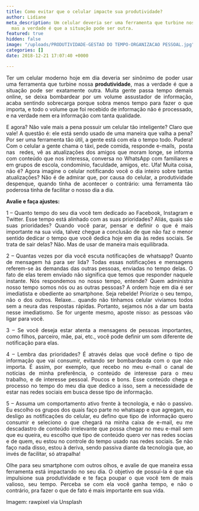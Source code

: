 ```yaml
---
title: Como evitar que o celular impacte sua produtividade?
author: Lidiane
meta_description: Um celular deveria ser uma ferramenta que turbine nossa produtividade,
  mas a verdade é que a situação pode ser outra.
featured: true
hidden: false
image: "/uploads/PRODUTIVIDADE-GESTAO DO TEMPO-ORGANIZACAO PESSOAL.jpg"
categories: []
date: 2018-12-21 17:07:40 +0000

---
```

<p align="justify">Ter um celular moderno hoje em dia deveria ser sinônimo de poder usar uma ferramenta que turbine nossa <strong>produtividade</strong>, mas a verdade é que a situação pode ser exatamente outra. Muita gente passa tempo demais online, se deixa bombardear por um volume assustador de informação, acaba sentindo sobrecarga porque sobra menos tempo para fazer o que importa, e todo o volume que foi recebido de informação não é processado, e na verdade nem era informação com tanta qualidade.

<p align="justify">E agora? Não vale mais a pena possuir um celular tão inteligente? Claro que vale! A questão é: ele está sendo usado de uma maneira que valha a pena? Por ser uma ferramenta tão útil, a gente está com ela o tempo todo. Pudera! Com o celular a gente chama o táxi, pede comida, responde e-mails,&nbsp; posta nas&nbsp; redes, vê as atualizações dos amigos que moram longe, se informa com conteúdo que nos interessa, conversa no WhatsApp com familiares e em grupos de escola, condomínio, faculdade, amigos, etc. Ufa! Muita coisa, não é? Agora imagine o celular notificando você o dia inteiro sobre tantas atualizações? Não é de admirar que, por causa do celular, a produtividade despenque, quando tinha de acontecer o contrário: uma ferramenta tão poderosa tinha de facilitar o nosso dia a dia.

<p align="justify"><strong>Avalie e faça ajustes:</strong>

<p align="justify">1 – Quanto tempo do seu dia você tem dedicado ao Facebook, Instagram e Twitter. Esse tempo está alinhado com as suas prioridades? Aliás, quais são suas prioridades? Quando você parar, pensar e definir o que é mais importante na sua vida, talvez chegue a conclusão de que não faz o menor sentido dedicar o tempo que você dedica hoje em dia às redes sociais. Se trata de sair delas? Não. Mas de usar de maneira mais equilibrada.

<p align="justify">2 – Quantas vezes por dia você escuta notificações de whatsapp? Quanto de mensagem há para ser lida? Todas essas notificações e mensagens referem-se às demandas das outras pessoas, enviadas no tempo delas. O fato de elas terem enviado não significa que temos que responder naquele instante. Nós respondemos no nosso tempo, entende? Quem administra nosso tempo somos nós ou as outras pessoas? A ordem hoje em dia é ser imediatista e obediente ao smartphone. Seja rebelde! Priorize o seu tempo, não o dos outros. Relaxe… quando não tínhamos celular vivíamos todos sem a neura das respostas rápidas. Portanto, sejamos nós a dar um basta nesse imediatismo. Se for urgente mesmo, aposte nisso: as pessoas vão ligar para você.

<p align="justify">3 – Se você deseja estar atenta a mensagens de pessoas importantes, como filhos, parceiro, mãe, pai, etc., você pode definir um som diferente de notificação para elas.

<p align="justify">4 – Lembra das prioridades? É através delas que você define o tipo de informação que vai consumir, evitando ser bombardeada com o que não importa. É assim, por exemplo, que recebo no meu e-mail o canal de notícias de minha preferência, o conteúdo de interesse para o meu trabalho, e de interesse pessoal. Poucos e bons. Esse conteúdo chega e processo no tempo do meu dia que dedico a isso, sem a necessidade de estar nas redes sociais em busca desse tipo de informação.

<p align="justify">5 – Assuma um comportamento ativo frente à tecnologia, e não o passivo. Eu escolho os grupos dos quais faço parte no whatsapp e que agregam, eu desligo as notificações do celular, eu defino que tipo de informação quero consumir e seleciono o que chegará na minha caixa de e-mail, eu me descadastro de conteúdo irrelevante que possa chegar no meu e-mail sem que eu queira, eu escolho que tipo de conteúdo quero ver nas redes socias e de quem, eu estou no controle do tempo usado nas redes sociais. Se não faço nada disso, estou à deriva, sendo passiva diante da tecnologia que, ao invés de facilitar, só atrapalha!

<p align="justify">Olhe para seu smartphone com outros olhos, e avalie de que maneira essa ferramenta está impactando no seu dia. O objetivo de possuí-la é que ela impulsione sua produtividade e te faça poupar o que você tem de mais valioso, seu tempo. Perceba se com ela você ganha tempo, e não o contrário, pra fazer o que de fato é mais importante em sua vida.

<p align="justify">Imagem: rawpixel via Unsplash